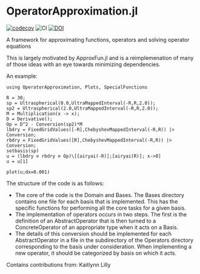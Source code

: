 # OperatorApproximation.jl
[![codecov](https://codecov.io/gh/tomtrogdon/OperatorApproximation.jl/graph/badge.svg?token=QXMLQ083L3)](https://codecov.io/gh/tomtrogdon/OperatorApproximation.jl) ![CI](https://github.com/tomtrogdon/OperatorApproximation.jl/actions/workflows/CI.yml/badge.svg) [![DOI](https://zenodo.org/badge/742642635.svg)](https://zenodo.org/doi/10.5281/zenodo.10957640)


A framework for approximating functions, operators and solving operator equations

This is largely motivated by ApproxFun.jl and is a reimplemenation of many of those ideas with an eye towards minimizing dependencies.

An example:

```
using OperatorApproximation, Plots, SpecialFunctions

R = 30;
sp = Ultraspherical(0.0,UltraMappedInterval(-R,R,2.0)); 
sp2 = Ultraspherical(2.0,UltraMappedInterval(-R,R,2.0));
M = Multiplication(x -> x);
D = Derivative();
Op = D^2 - Conversion(sp2)*M
lbdry = FixedGridValues([-R],ChebyshevMappedInterval(-R,R)) |> Conversion;
rbdry = FixedGridValues([R],ChebyshevMappedInterval(-R,R)) |> Conversion;
setbasis(sp)
u = (lbdry ⊘ rbdry ⊘ Op)\[[airyai(-R)];[airyai(R)]; x->0]
u = u[1]

plot(u;dx=0.001)
```


The structure of the code is as follows:

* The core of the code is the Domain and Bases.   The Bases directory contains one file for each basis that is implemented.  This has the specific functions for performing all the core tasks for a given basis.  
* The implementation of operators occurs in two steps.  The first is the definition of an AbstractOperator that is then turned to a ConcreteOperator of an appropriate type when it acts on a Basis.
* The details of this conversion should be implemented for each AbstractOperator in a file in the subdirectory of the Operators directory corresponding to the basis under consideration.  When implementing a new operator, it should be categorized by basis on which it acts.

Contains contributions from: Kaitlynn Lilly
